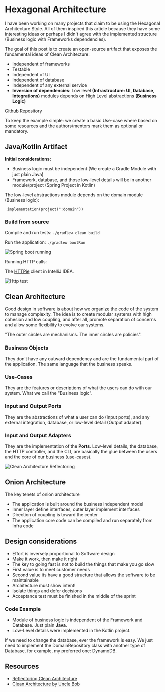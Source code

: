 # Hexagonal Architecture


I have been working on many projects that claim to be using the Hexagonal Architecture Style. All of them inspired this article because they have some interesting ideas or perhaps I didn't agree with the implemented structure (Business logic with Frameworks dependencies). 

The goal of this post is to create an open-source artifact that exposes the fundamental ideas of Clean Architecture: 

- Independent of frameworks
- Testable
- Independent of UI
- Independent of database
- Independent of any external service
- **Inversion of dependencies**: Low level **(Infrastructure: UI, Database, Integrations)** modules depends on High Level abstractions **(Business Logic)**

[Github Repository](https://github.com/jorgetovar/hexagonal-architecture-java)

To keep the example simple: we create a basic Use-case where based on some resources and the authors/mentors mark them as optional or mandatory.

## Java/Kotlin Artifact

**Initial considerations:**

- Business logic must be independent (We create a Gradle Module with just plain Java)
- Framework, database, and those low-level details will be in another module/project (Spring Project in Kotlin)

The low-level abstractions module depends on the domain module (Business logic):


` implementation(project(":domain"))`


### Build from source

Compile and run tests:
`./gradlew clean build`

Run the application:
`./gradlew bootRun`

![Spring boot running](https://dev-to-uploads.s3.amazonaws.com/uploads/articles/4ijyp564tihug0fj4st0.png)

Running HTTP calls:

The [HTTPie](https://www.jetbrains.com/help/idea/http-client-in-product-code-editor.html) client in IntelliJ IDEA.

![Http test](https://dev-to-uploads.s3.amazonaws.com/uploads/articles/q1qwkxn72k9ntzng59o6.png)
 
## Clean Architecture 

Good design in software is about how we organize the code of the system to manage complexity. The idea is to create modular systems with high cohesion and low coupling, and after all, promote separation of concerns and allow some flexibility to evolve our systems. 

"The outer circles are mechanisms. The inner circles are policies".


### Business Objects

They don’t have any outward dependency and are the fundamental part of the application. The same language that the business speaks.

### Use-Cases

They are the features or descriptions of what the users can do with our system. What we call the "Business logic". 

### Input and Output Ports

They are the abstractions of what a user can do (Input ports), and any external integration, database, or low-level detail (Output adapter).

### Input and Output Adapters

They are the implementation of the **Ports**. Low-level details, the database, the HTTP controller, and the CLI, are basically the glue between the users and the core of our business (use-cases).


![Clean Architecture Reflectoring](https://dev-to-uploads.s3.amazonaws.com/uploads/articles/d09cs5fobzwe8r9k3fju.png)


## Onion Architecture

The key tenets of onion architecture
- The application is built around the business independent model
- Inner layer define interfaces, outer layer implement interfaces
- Direction of coupling is toward the center
- The application core code can be compiled and run separately from Infra code

## Design considerations

- Effort is inversely proportional to Software design
- Make it work, then make it right
- The key to going fast is not to build the things that make you go slow
- First value is to meet customer needs
- Second value its have a good structure that allows the software to be maintainable
- Architecture must show intent!
- Isolate things and defer decisions
- Acceptance test must be finished in the middle of the sprint

### Code Example

- Module of business logic is independent of the Framework and Database. Just plain **Java**.
- Low-Level details were implemented in the Kotlin project. 

If we need to change the database, ever the framework is easy. We just need to implement the DomainRepository class with another type of Database, for example, my preferred one: DynamoDB.


## Resources

- [Reflectoring Clean Architecture](https://reflectoring.io/spring-hexagonal/)
- [Clean Architecture by Uncle Bob](https://blog.cleancoder.com/uncle-bob/2012/08/13/the-clean-architecture.html)  
 